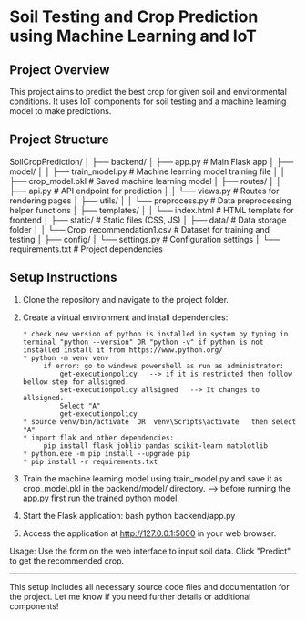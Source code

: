 # Soil Testing and Crop Prediction using Machine Learning and IoT

## Project Overview
This project aims to predict the best crop for given soil and environmental conditions. It uses IoT components for soil testing and a machine learning model to make predictions.

## Project Structure

SoilCropPrediction/
│
├── backend/
│   ├── app.py                   # Main Flask app
│   ├── model/
│   │   ├── train_model.py        # Machine learning model training file
│   │   ├── crop_model.pkl        # Saved machine learning model
│   ├── routes/
│   │   ├── api.py                # API endpoint for prediction
│   │   └── views.py              # Routes for rendering pages
│   ├── utils/
│   │   └── preprocess.py         # Data preprocessing helper functions
│   ├── templates/
│   │   └── index.html            # HTML template for frontend
│   ├── static/                   # Static files (CSS, JS)
│   ├── data/                     # Data storage folder
│   │   └── Crop_recommendation1.csv         # Dataset for training and testing
│
├── config/
│   └── settings.py               # Configuration settings
│
└── requirements.txt              # Project dependencies




## Setup Instructions

1. Clone the repository and navigate to the project folder.

2. Create a virtual environment and install dependencies:
   ```bash/terminal:
   * check new version of python is installed in system by typing in terminal "python --version" OR "python -v" if python is not installed install it from https://www.python.org/
   * python -m venv venv
        if error: go to windows powershell as run as administrator:
            get-executionpolicy   --> if it is restricted then follow bellow step for allsigned.
            set-executionpolicy allsigned   --> It changes to allsigned.
            Select "A"
            get-executionpolicy
   * source venv/bin/activate  OR  venv\Scripts\activate   then select "A"
   * import flak and other dependencies:
        pip install flask joblib pandas scikit-learn matplotlib
   * python.exe -m pip install --upgrade pip
   * pip install -r requirements.txt

3. Train the machine learning model using train_model.py and save it as crop_model.pkl in the backend/model/ directory.
    --> before running the app.py first run the trained python model.

4. Start the Flask application:
bash
    python backend/app.py

5. Access the application at http://127.0.0.1:5000 in your web browser.

Usage:
Use the form on the web interface to input soil data.
Click "Predict" to get the recommended crop.


---

This setup includes all necessary source code files and documentation for the project. Let me know if you need further details or additional components!
